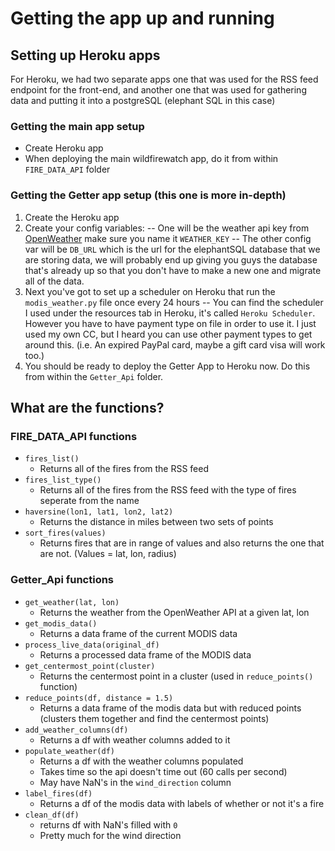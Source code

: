 # Getting the app up and running

## Setting up Heroku apps
For Heroku, we had two separate apps one that was used for the RSS feed endpoint for the front-end, and another one that was used for gathering data and putting it into a postgreSQL (elephant SQL in this case)

### Getting the main app setup
- Create Heroku app
- When deploying the main wildfirewatch app, do it from within `FIRE_DATA_API` folder
### Getting the Getter app setup (this one is more in-depth)
1. Create the Heroku app
2. Create your config variables:
	-- One will be the weather api key from [OpenWeather](https://openweathermap.org/api) make sure you name it `WEATHER_KEY`
	-- The other config var will be `DB_URL` which is the url for the elephantSQL database that we are storing data, we will probably end up giving you guys the database that's already up so that you don't have to make a new one and migrate all of the data.
3. Next you've got to set up a scheduler on Heroku  that run the `modis_weather.py` file once every 24 hours
	-- You can find the scheduler I used under the resources tab in Heroku, it's called `Heroku Scheduler`. However you have to have payment type on file in order to use it. I just used my own CC, but I heard you can use other payment types to get around this. (i.e. An expired PayPal card, maybe a gift card visa will work too.)
4. You should be ready to deploy the Getter App to Heroku now. Do this from within the `Getter_Api` folder.


## What are the functions?

### FIRE_DATA_API functions
- `fires_list()`
	- Returns all of the fires from the RSS feed
- `fires_list_type()`
	- Returns all of the fires from the RSS feed with the type of fires seperate from the name
- `haversine(lon1, lat1, lon2, lat2)`
	- Returns the distance in miles between two sets of points
- `sort_fires(values)`
	-  Returns fires that are in range of values and also returns the one that are not. (Values = lat, lon, radius)

### Getter_Api functions
- `get_weather(lat, lon)`
	- Returns the weather from the OpenWeather API at a given lat, lon
- `get_modis_data()`
	- Returns a data frame of the current MODIS data
- `process_live_data(original_df)`
	- Returns a processed data frame of the MODIS data
- `get_centermost_point(cluster)`
	- Returns the centermost point in a cluster (used in `reduce_points()` function) 
- `reduce_points(df, distance = 1.5)`
	- Returns a data frame of the modis data but with reduced points (clusters them together and find the centermost points)
- `add_weather_columns(df)`
	- Returns a df with weather columns added to it
- `populate_weather(df)`
	- Returns a df with the weather columns populated
	- Takes time so the api doesn't time out (60 calls per second)
	- May have NaN's in the `wind_direction` column
- `label_fires(df)`
	- Returns a df of the modis data with labels of whether or not it's a fire
- `clean_df(df)`
	- returns df with NaN's filled with `0`
	- Pretty much for the wind direction
